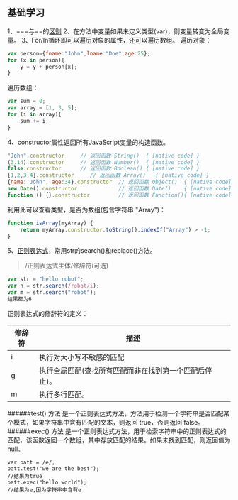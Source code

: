 ## 基础学习
1、===与==的[区别](http://www.runoob.com/js/js-strings.html)
2、在方法中变量如果未定义类型(var)，则变量转变为全局变量。
3、For/In循环即可以遍历对象的属性，还可以遍历数组。
遍历对象：
```js
var person={fname:"John",lname:"Doe",age:25}; 
for (x in person){
    y = y + person[x];
}
```
遍历数组：
```js
var sum = 0;
var array = [1, 3, 5];
for (i in array){
    sum += i;
}
```
4、constructor属性返回所有JavaScript变量的构造函数。
```js
"John".constructor     // 返回函数 String()  { [native code] }
(3.14).constructor     // 返回函数 Number()  { [native code] }
false.constructor      // 返回函数 Boolean() { [native code] }
[1,2,3,4].constructor     // 返回函数 Array()   { [native code] }
{name:'John', age:34}.constructor  // 返回函数 Object()  { [native code] }
new Date().constructor             // 返回函数 Date()    { [native code] }
function () {}.constructor         // 返回函数 Function(){ [native code] }
```
利用此可以查看类型，是否为数组(包含字符串 "Array")：
```js
function isArray(myArray) {
    return myArray.constructor.toString().indexOf("Array") > -1;
}
```
5、[正则表达式](http://www.runoob.com/js/js-regexp.html)，常用str的search()和replace()方法。
>/正则表达式主体/修辞符(可选)

```js
var str = "hello robot";
var n = str.search(/robot/i);
var m = str.search("robot");
结果都为6
```
正则表达式的修辞符的定义：

修辞符| 描述
------|------
i|执行对大小写不敏感的匹配
g|执行全局匹配(查找所有匹配而非在找到第一个匹配后停止)。
m|执行多行匹配。
######test() 方法
是一个正则表达式方法，方法用于检测一个字符串是否匹配某个模式，如果字符串中含有匹配的文本，则返回 true，否则返回 false。
######exec() 方法
是一个正则表达式方法，用于检索字符串中的正则表达式的匹配，该函数返回一个数组，其中存放匹配的结果。如果未找到匹配，则返回值为 null。

```
var patt = /e/;
patt.test("we are the best");
//结果为true
patt.exec("hello world");
//结果为e,因为字符串中含有e
```











